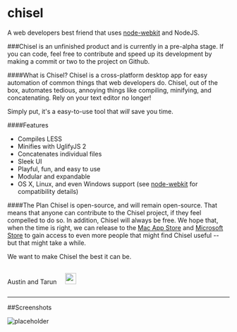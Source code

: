 chisel
======

A web developers best friend that uses [node-webkit](https://github.com/rogerwang/node-webkit) and NodeJS.

[//]: # (Everything after the "WEB_CONTENT_START" below will be               )
[//]: # (what's actually embedded at http://austinj.net/chisel/               )
[//]: # (Everything before is GitHub specific, and everything after is on both)

[//]: # (WEB_CONTENT_START)

###Chisel is an unfinished product and is currently in a pre-alpha stage. If you can code, feel free to contribute and speed up its development by making a commit or two to the project on Github.

####What is Chisel?
Chisel is a cross-platform desktop app for easy automation of common things that web developers do. Chisel, out of the box, automates tedious, annoying things like compiling, minifying, and concatenating. Rely on your text editor no longer!

Simply put, it's a easy-to-use tool that *will* save you time.

####Features
- Compiles LESS
- Minifies with UglifyJS 2
- Concatenates individual files
- Sleek UI
- Playful, fun, and easy to use
- Modular and expandable
- OS X, Linux, and even Windows support (see [node-webkit](https://github.com/rogerwang/node-webkit) for compatibility details)


####The Plan
Chisel is open-source, and will remain open-source. That means that anyone can contribute to the Chisel project, if they feel compelled to do so. In addition, Chisel will always be free. We hope that, when the time is right, we can release to the [Mac App Store](http://www.apple.com/osx/apps/app-store/) and [Microsoft Store](http://www.microsoftstore.com/store/msusa/en_US/list/Popular-apps-for-Windows-8/categoryID.67741000) to gain access to even more people that might find Chisel useful -- but that might take a while.

We want to make Chisel the best it can be.

<span class="signature">Austin and Tarun <a href="https://twitter.com/au5ton/lists/chisel/members"><img src="http://i.imgur.com/W0wpi4f.png" width="25" style="margin:15px;"></a></span>

---


##Screenshots


![placeholder](http://placehold.it/281x500)
